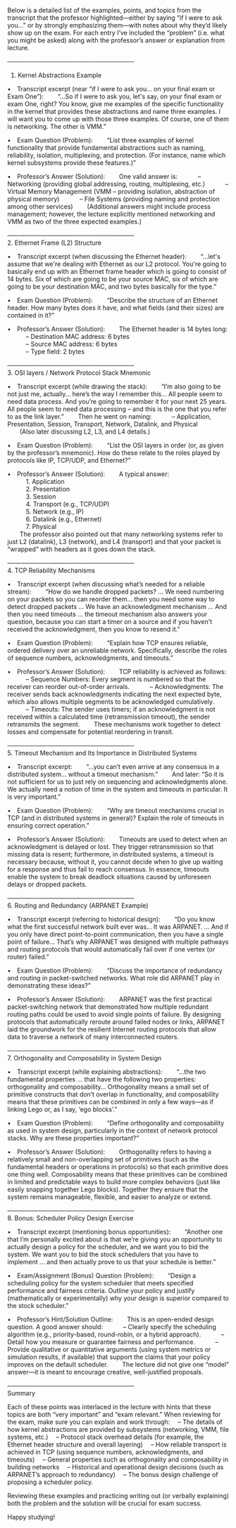 Below is a detailed list of the examples, points, and topics from the transcript that the professor highlighted—either by saying “if I were to ask you…” or by strongly emphasizing them—with notes about why they’d likely show up on the exam. For each entry I’ve included the “problem” (i.e. what you might be asked) along with the professor’s answer or explanation from lecture.

─────────────────────────────  
1. Kernel Abstractions Example

• Transcript excerpt (near “if I were to ask you… on your final exam or Exam One”):
  “…So if I were to ask you, let's say, on your final exam or exam One, right? You know, give me examples of the specific functionality in the kernel that provides these abstractions and name three examples. I will want you to come up with those three examples. Of course, one of them is networking. The other is VMM.”

• Exam Question (Problem):
  “List three examples of kernel functionality that provide fundamental abstractions such as naming, reliability, isolation, multiplexing, and protection. (For instance, name which kernel subsystems provide these features.)”
  
• Professor’s Answer (Solution):
  One valid answer is:
   – Networking (providing global addressing, routing, multiplexing, etc.)
   – Virtual Memory Management (VMM – providing isolation, abstraction of physical memory)
   – File Systems (providing naming and protection among other services)
  (Additional answers might include process management; however, the lecture explicitly mentioned networking and VMM as two of the three expected examples.)

─────────────────────────────  
2. Ethernet Frame (L2) Structure

• Transcript excerpt (when discussing the Ethernet header):
  “...let's assume that we're dealing with Ethernet as our L2 protocol. You're going to basically end up with an Ethernet frame header which is going to consist of 14 bytes. Six of which are going to be your source MAC, six of which are going to be your destination MAC, and two bytes basically for the type.”

• Exam Question (Problem):
  “Describe the structure of an Ethernet header. How many bytes does it have, and what fields (and their sizes) are contained in it?”

• Professor’s Answer (Solution):
  The Ethernet header is 14 bytes long:
   – Destination MAC address: 6 bytes  
   – Source MAC address: 6 bytes  
   – Type field: 2 bytes

─────────────────────────────  
3. OSI layers / Network Protocol Stack Mnemonic

• Transcript excerpt (while drawing the stack):
  “I’m also going to be not just me, actually… here’s the way I remember this… All people seem to need data process. And you’re going to remember it for your next 25 years. All people seem to need data processing – and this is the one that you refer to as the link layer.”
  Then he went on naming:
   – Application, Presentation, Session, Transport, Network, Datalink, and Physical  
  (Also later discussing L2, L3, and L4 details.)

• Exam Question (Problem):
  “List the OSI layers in order (or, as given by the professor’s mnemonic). How do these relate to the roles played by protocols like IP, TCP/UDP, and Ethernet?”

• Professor’s Answer (Solution):
  A typical answer:  
   1. Application  
   2. Presentation  
   3. Session  
   4. Transport (e.g., TCP/UDP)  
   5. Network (e.g., IP)  
   6. Datalink (e.g., Ethernet)  
   7. Physical  
  The professor also pointed out that many networking systems refer to just L2 (datalink), L3 (network), and L4 (transport) and that your packet is “wrapped” with headers as it goes down the stack.

─────────────────────────────  
4. TCP Reliability Mechanisms

• Transcript excerpt (when discussing what’s needed for a reliable stream):
  “How do we handle dropped packets? … We need numbering on your packets so you can reorder them… then you need some way to detect dropped packets … We have an acknowledgment mechanism … And then you need timeouts … the timeout mechanism also answers your question, because you can start a timer on a source and if you haven't received the acknowledgment, then you know to resend it.”

• Exam Question (Problem):
  “Explain how TCP ensures reliable, ordered delivery over an unreliable network. Specifically, describe the roles of sequence numbers, acknowledgments, and timeouts.”

• Professor’s Answer (Solution):
  TCP reliability is achieved as follows:
   – Sequence Numbers: Every segment is numbered so that the receiver can reorder out-of-order arrivals.
   – Acknowledgments: The receiver sends back acknowledgments indicating the next expected byte, which also allows multiple segments to be acknowledged cumulatively.
   – Timeouts: The sender uses timers; if an acknowledgment is not received within a calculated time (retransmission timeout), the sender retransmits the segment.
  These mechanisms work together to detect losses and compensate for potential reordering in transit.

─────────────────────────────  
5. Timeout Mechanism and Its Importance in Distributed Systems

• Transcript excerpt:
  “…you can’t even arrive at any consensus in a distributed system… without a timeout mechanism.”
  And later: “So it is not sufficient for us to just rely on sequencing and acknowledgments alone. We actually need a notion of time in the system and timeouts in particular. It is very important.”

• Exam Question (Problem):
  “Why are timeout mechanisms crucial in TCP (and in distributed systems in general)? Explain the role of timeouts in ensuring correct operation.”

• Professor’s Answer (Solution):
  Timeouts are used to detect when an acknowledgment is delayed or lost. They trigger retransmission so that missing data is resent; furthermore, in distributed systems, a timeout is necessary because, without it, you cannot decide when to give up waiting for a response and thus fail to reach consensus. In essence, timeouts enable the system to break deadlock situations caused by unforeseen delays or dropped packets.

─────────────────────────────  
6. Routing and Redundancy (ARPANET Example)

• Transcript excerpt (referring to historical design):
  “Do you know what the first successful network built ever was... It was ARPANET. … And if you only have direct point-to-point communication, then you have a single point of failure… That’s why ARPANET was designed with multiple pathways and routing protocols that would automatically fail over if one vertex (or router) failed.”

• Exam Question (Problem):
  “Discuss the importance of redundancy and routing in packet-switched networks. What role did ARPANET play in demonstrating these ideas?”

• Professor’s Answer (Solution):
  ARPANET was the first practical packet-switching network that demonstrated how multiple redundant routing paths could be used to avoid single points of failure. By designing protocols that automatically reroute around failed nodes or links, ARPANET laid the groundwork for the resilient Internet routing protocols that allow data to traverse a network of many interconnected routers.

─────────────────────────────  
7. Orthogonality and Composability in System Design

• Transcript excerpt (while explaining abstractions):
  “…the two fundamental properties … that have the following two properties: orthogonality and composability… Orthogonality means a small set of primitive constructs that don’t overlap in functionality, and composability means that these primitives can be combined in only a few ways—as if linking Lego or, as I say, ‘ego blocks’.”

• Exam Question (Problem):
  “Define orthogonality and composability as used in system design, particularly in the context of network protocol stacks. Why are these properties important?”

• Professor’s Answer (Solution):
  Orthogonality refers to having a relatively small and non-overlapping set of primitives (such as the fundamental headers or operations in protocols) so that each primitive does one thing well. Composability means that these primitives can be combined in limited and predictable ways to build more complex behaviors (just like easily snapping together Lego blocks). Together they ensure that the system remains manageable, flexible, and easier to analyze or extend.

─────────────────────────────  
8. Bonus: Scheduler Policy Design Exercise

• Transcript excerpt (mentioning bonus opportunities):
  “Another one that I’m personally excited about is that we’re giving you an opportunity to actually design a policy for the scheduler, and we want you to bid the system. We want you to bid the stock schedulers that you have to implement … and then actually prove to us that your schedule is better.”

• Exam/Assignment (Bonus) Question (Problem):
  “Design a scheduling policy for the system scheduler that meets specified performance and fairness criteria. Outline your policy and justify (mathematically or experimentally) why your design is superior compared to the stock scheduler.”

• Professor’s Hint/Solution Outline:
  This is an open-ended design question. A good answer should:
   – Clearly specify the scheduling algorithm (e.g., priority-based, round-robin, or a hybrid approach).
   – Detail how you measure or guarantee fairness and performance.
   – Provide qualitative or quantitative arguments (using system metrics or simulation results, if available) that support the claims that your policy improves on the default scheduler.
  The lecture did not give one “model” answer—it is meant to encourage creative, well-justified proposals.

─────────────────────────────  
Summary

Each of these points was interlaced in the lecture with hints that these topics are both “very important” and “exam relevant.” When reviewing for the exam, make sure you can explain and work through:
 – The details of how kernel abstractions are provided by subsystems (networking, VMM, file systems, etc.)
 – Protocol stack overhead details (for example, the Ethernet header structure and overall layering)
 – How reliable transport is achieved in TCP (using sequence numbers, acknowledgments, and timeouts)
 – General properties such as orthogonality and composability in building networks
 – Historical and operational design decisions (such as ARPANET’s approach to redundancy)
 – The bonus design challenge of proposing a scheduler policy.

Reviewing these examples and practicing writing out (or verbally explaining) both the problem and the solution will be crucial for exam success.

Happy studying!